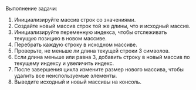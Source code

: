 Выполнение задачи:

1. Инициализируйте массив строк со значениями.
2. Создайте новый массив строк той же длины, что и исходный массив.
3. Инициализируйте переменную индекса, чтобы отслеживать текущую позицию в новом массиве.
4. Перебрать каждую строку в исходном массиве.
5. Проверьте, не меньше ли длина текущей строки 3 символов.
6. Если длина меньше или равна 3, добавить строку в новый массив по текущему индексу и увеличить индекс.
7. После завершения цикла измените размер нового массива, чтобы удалить все неиспользуемые элементы.
8. Выведите исходный и новый массивы на консоль.